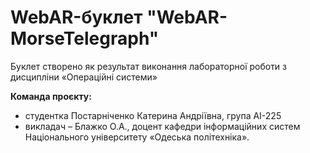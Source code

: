 # WebAR-буклет "WebAR-MorseTelegraph"
Буклет створено як результат виконання лабораторної роботи з дисципліни 
«Операційні системи»

**Команда проєкту:** 
- студентка Постарніченко Катерина Андріївна, група АІ-225
- викладач – Блажко О.А., доцент кафедри інформаційних систем Національного 
університету «Одеська політехніка».
